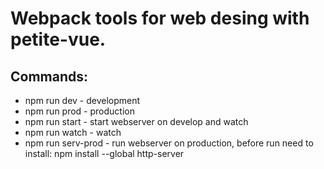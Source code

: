 # Webpack tools for web desing with petite-vue.
## Commands:
+ npm run dev - development
+ npm run prod - production
+ npm run start - start webserver on develop and watch
+ npm run watch - watch
+ npm run serv-prod - run webserver on production, before run need to install: npm install --global http-server
